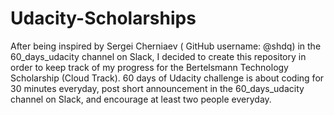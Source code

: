 # Udacity-Scholarships
After being inspired by Sergei Cherniaev ( GitHub username: @shdq) in the 60_days_udacity channel on Slack, I decided to create this repository in order to keep track of my progress for the Bertelsmann Technology Scholarship (Cloud Track). 60 days of Udacity challenge is about coding for 30 minutes everyday, post short announcement in the 60_days_udacity  channel on Slack, and encourage at least two people everyday. 
